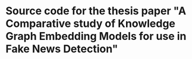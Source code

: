 # Source code for the thesis paper "A Comparative study of Knowledge Graph Embedding Models for use in Fake News Detection"
